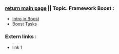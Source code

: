 ### [return main page](../../..//README.md) || Topic. Framework Boost :
* [Intro in Boost](INTRO_IN_BOOST.md)
* [Boost Tasks](#) 

### Extern links :
* link 1
